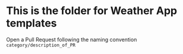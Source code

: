 # This is the folder for Weather App templates

Open a Pull Request following the naming convention `category/description_of_PR`